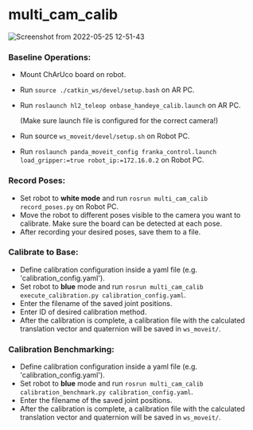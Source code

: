 # multi_cam_calib
![Screenshot from 2022-05-25 12-51-43](https://user-images.githubusercontent.com/12738633/170248789-c41764b2-6b11-41c0-a7d8-fbe5ed10a260.png)
### Baseline Operations:

- Mount ChArUco board on robot.
- Run `source ./catkin_ws/devel/setup.bash` on AR PC.
- Run `roslaunch hl2_teleop onbase_handeye_calib.launch` on AR PC.
    
    (Make sure launch file is configured for the correct camera!)
    
- Run source `ws_moveit/devel/setup.sh` on Robot PC.
- Run `roslaunch panda_moveit_config franka_control.launch load_gripper:=true robot_ip:=172.16.0.2` on Robot PC.

### Record Poses:

- Set robot to **white mode** and run `rosrun multi_cam_calib record_poses.py` on Robot PC.
- Move the robot to different poses visible to the camera you want to calibrate. Make sure the board can be detected at each pose.
- After recording your desired poses, save them to a file.

### Calibrate to Base:
- Define calibration configuration inside a yaml file (e.g. 'calibration_config.yaml').
- Set robot to **blue** mode and run `rosrun multi_cam_calib execute_calibration.py calibration_config.yaml`.
- Enter the filename of the saved joint positions.
- Enter ID of desired calibration method.
- After the calibration is complete, a calibration file with the calculated translation vector and quaternion will be saved in `ws_moveit/`.

### Calibration Benchmarking:
- Define calibration configuration inside a yaml file (e.g. 'calibration_config.yaml').
- Set robot to **blue** mode and run `rosrun multi_cam_calib calibration_benchmark.py calibration_config.yaml`.
- Enter the filename of the saved joint positions.
- After the calibration is complete, a calibration file with the calculated translation vector and quaternion will be saved in `ws_moveit/`.
